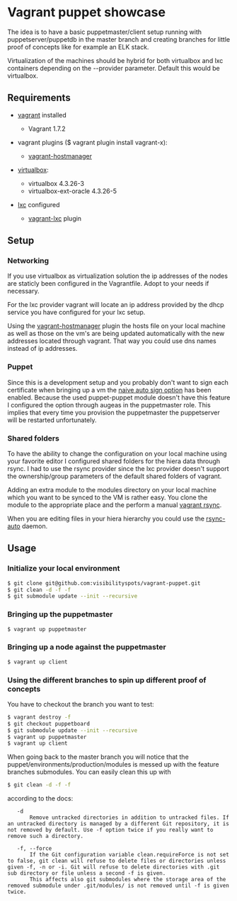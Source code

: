 # Vagrant puppet showcase

The idea is to have a basic puppetmaster/client setup running with puppetserver/puppetdb in the master branch and creating branches for little proof of concepts like for example an ELK stack.

Virtualization of the machines should be hybrid for both virtualbox and lxc containers depending on the --provider parameter. Default this would be virtualbox.

## Requirements

* [vagrant](https://www.vagrantup.com/) installed
    - Vagrant 1.7.2

* vagrant plugins ($ vagrant plugin install vagrant-x):
    - [vagrant-hostmanager](https://github.com/smdahlen/vagrant-hostmanager)

* [virtualbox](https://www.virtualbox.org/):
    - virtualbox 4.3.26-3
    - virtualbox-ext-oracle 4.3.26-5

* [lxc](https://github.com/fgrehm/vagrant-lxc/wiki) configured
   - [vagrant-lxc](https://github.com/fgrehm/vagrant-lxc) plugin

## Setup

### Networking

If you use virtualbox as virtualization solution the ip addresses of the nodes are staticly been configured in the Vagrantfile. Adopt to your needs if necessary.

For the lxc provider vagrant will locate an ip address provided by the dhcp service you have configured for your lxc setup.

Using the [vagrant-hostmanager](https://github.com/smdahlen/vagrant-hostmanager) plugin the hosts file on your local machine as well as those on the vm's are being updated automatically with the new addresses located through vagrant. That way you could use dns names instead of ip addresses.

### Puppet

Since this is a development setup and you probably don't want to sign each certificate when bringing up a vm the [naive auto sign option](https://docs.puppetlabs.com/puppet/latest/reference/ssl_autosign.html#nave-autosigning) has been enabled. Because the used puppet-puppet module doesn't have this feature I configured the option through augeas in the puppetmaster role. This implies that every time you provision the puppetmaster the puppetserver will be restarted unfortunately.

### Shared folders

To have the ability to change the configuration on your local machine using your favorite editor I configured shared folders for the hiera data through rsync. I had to use the rsync provider since the lxc provider doesn't support the ownership/group parameters of the default shared folders of vagrant.

Adding an extra module to the modules directory on your local machine which you want to be synced to the VM is rather easy. You clone the module to the appropriate place and the perform a manual [vagrant rsync](http://docs.vagrantup.com/v2/cli/rsync.html).

When you are editing files in your hiera hierarchy you could use the [rsync-auto](http://docs.vagrantupcom/v2/cli/rsync-auto.html) daemon.

## Usage

### Initialize your local environment

```bash
$ git clone git@github.com:visibilityspots/vagrant-puppet.git
$ git clean -d -f -f
$ git submodule update --init --recursive
```

### Bringing up the puppetmaster
```bash
$ vagrant up puppetmaster
```

### Bringing up a node against the puppetmaster
```bash
$ vagrant up client
```

### Using the different branches to spin up different proof of concepts

You have to checkout the branch you want to test:

```bash
$ vagrant destroy -f
$ git checkout puppetboard
$ git submodule update --init --recursive
$ vagrant up puppetmaster
$ vagrant up client
```

When going back to the master branch you will notice that the puppet/environments/production/modules is messed up with the feature branches submodules. You can easily clean this up with

```bash
$ git clean -d -f -f
```

according to the docs:

       -d
           Remove untracked directories in addition to untracked files. If an untracked directory is managed by a different Git repository, it is not removed by default. Use -f option twice if you really want to remove such a directory.

       -f, --force
           If the Git configuration variable clean.requireForce is not set to false, git clean will refuse to delete files or directories unless given -f, -n or -i. Git will refuse to delete directories with .git sub directory or file unless a second -f is given.
           This affects also git submodules where the storage area of the removed submodule under .git/modules/ is not removed until -f is given twice.

